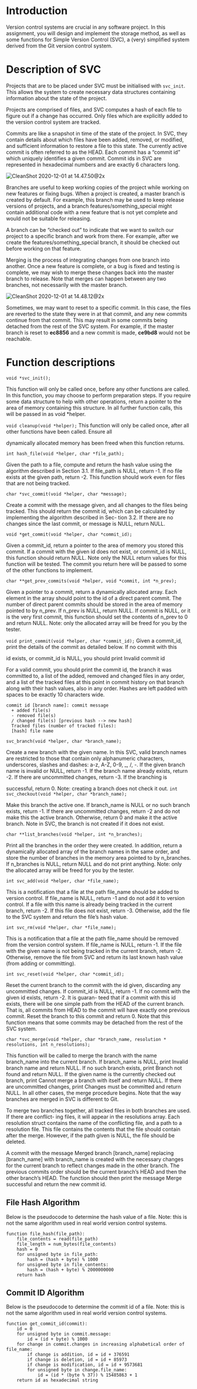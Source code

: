 # Introduction

Version control systems are crucial in any software project. In this assignment, you will design and implement the storage method, as well as some functions for Simple Version Control (SVC), a (very) simplified system derived from the Git version control system.

# Description of SVC

Projects that are to be placed under SVC must be initialised with `svc_init`. This allows the system to create necessary data structures containing information about the state of the project.

Projects are comprised of files, and SVC computes a hash of each file to figure out if a change has occurred. Only files which are explicitly added to the version control system are tracked.

Commits are like a snapshot in time of the state of the project. In SVC, they contain details about which files have been added, removed, or modified, and sufficient information to restore a file to this state. The currently active commit is often referred to as the HEAD. Each commit has a “commit id” which uniquely identifies a given commit. Commit ids in SVC are represented in hexadecimal numbers and are exactly 6 characters long.

![CleanShot 2020-12-01 at 14.47.50@2x](https://i.loli.net/2020/12/01/wvYB7DZgctsipV5.png)

Branches are useful to keep working copies of the project while working on new features or fixing bugs. When a project is created, a master branch is created by default. For example, this branch may be used to keep release versions of projects, and a branch features/something_special might contain additional code with a new feature that is not yet complete and would not be suitable for releasing.

A branch can be “checked out” to indicate that we want to switch our project to a specific branch and work from there. For example, after we create the features/something_special branch, it should be checked out before working on that feature.

Merging is the process of integrating changes from one branch into another. Once a new feature is complete, or a bug is fixed and testing is complete, we may wish to merge these changes back into the master branch to release. Note that merges can happen between any two branches, not necessarily with the master branch.

![CleanShot 2020-12-01 at 14.48.12@2x](https://i.loli.net/2020/12/01/epyoDmPwQqxIgnM.png)

Sometimes, we may want to reset to a specific commit. In this case, the files are reverted to the state they were in at that commit, and any new commits continue from that commit. This may result in some commits being detached from the rest of the SVC system. For example, if the master branch is reset to **ec8856** and a new commit is made, **ce9bd8** would not be reachable.

# Function descriptions

`void *svc_init();`

This function will only be called once, before any other functions are called. In this function, you may choose to perform preparation steps. If you require some data structure to help with other operations, return a pointer to the area of memory containing this structure. In all further function calls, this will be passed in as void *helper.

`void cleanup(void *helper);`
 This function will only be called once, after all other functions have been called. Ensure all

dynamically allocated memory has been freed when this function returns.

`int hash_file(void *helper, char *file_path);`

Given the path to a file, compute and return the hash value using the algorithm described in Section 3.1. If file_path is NULL, return -1. If no file exists at the given path, return -2. This function should work even for files that are not being tracked.

`char *svc_commit(void *helper, char *message);`

Create a commit with the message given, and all changes to the files being tracked. This should return the commit id, which can be calculated by implementing the algorithm described in Sec- tion 3.2. If there are no changes since the last commit, or message is NULL, return NULL.

`void *get_commit(void *helper, char *commit_id);`

Given a commit_id, return a pointer to the area of memory you stored this commit. If a commit with the given id does not exist, or commit_id is NULL, this function should return NULL. Note only the NULL return values for this function will be tested. The commit you return here will be passed to some of the other functions to implement.

`char **get_prev_commits(void *helper, void *commit, int *n_prev);`

Given a pointer to a commit, return a dynamically allocated array. Each element in the array should point to the id of a direct parent commit. The number of direct parent commits should be stored in the area of memory pointed to by n_prev. If n_prev is NULL, return NULL. If commit is NULL, or it is the very first commit, this function should set the contents of n_prev to 0 and return NULL. Note: only the allocated array will be freed for you by the tester.

`void print_commit(void *helper, char *commit_id);`
 Given a commit_id, print the details of the commit as detailed below. If no commit with this

id exists, or commit_id is NULL, you should print Invalid commit id

For a valid commit, you should print the commit id, the branch it was committed to, a list of the added, removed and changed files in any order, and a list of the tracked files at this point in commit history on that branch along with their hash values, also in any order. Hashes are left padded with spaces to be exactly 10 characters wide.

```
commit id [branch name]: commit message
  + added file(s)
  - removed file(s)
  / changed file(s) [previous hash --> new hash]
  Tracked files (number of tracked files):
  [hash] file name
```



`svc_branch(void *helper, char *branch_name);`

Create a new branch with the given name. In this SVC, valid branch names are restricted to those that contain only alphanumeric characters, underscores, slashes and dashes: a-z, A-Z, 0-9, _, /, -. If the given branch name is invalid or NULL, return -1. If the branch name already exists, return -2. If there are uncommitted changes, return -3. If the branching is

successful, return 0. Note: creating a branch does not check it out.
`int svc_checkout(void *helper, char *branch_name);`

Make this branch the active one. If branch_name is NULL or no such branch exists, return -1. If there are uncommitted changes, return -2 and do not make this the active branch. Otherwise, return 0 and make it the active branch. Note in SVC, the branch is not created if it does not exist.

`char **list_branches(void *helper, int *n_branches);`

Print all the branches in the order they were created. In addition, return a dynamically allocated array of the branch names in the same order, and store the number of branches in the memory area pointed to by n_branches. If n_branches is NULL, return NULL and do not print anything. Note: only the allocated array will be freed for you by the tester.

`int svc_add(void *helper, char *file_name);`

This is a notification that a file at the path file_name should be added to version control. If file_name is NULL, return -1 and do not add it to version control. If a file with this name is already being tracked in the current branch, return -2. If this file does not exist, return -3. Otherwise, add the file to the SVC system and return the file’s hash value.

`int svc_rm(void *helper, char *file_name);`

This is a notification that a file at the path file_name should be removed from the version control system. If file_name is NULL, return -1. If the file with the given name is not being tracked in the current branch, return -2. Otherwise, remove the file from SVC and return its last known hash value (from adding or committing).

`int svc_reset(void *helper, char *commit_id);`

Reset the current branch to the commit with the id given, discarding any uncommitted changes. If commit_id is NULL, return -1. If no commit with the given id exists, return -2. It is guaran- teed that if a commit with this id exists, there will be one simple path from the HEAD of the current branch. That is, all commits from HEAD to the commit will have exactly one previous commit. Reset the branch to this commit and return 0. Note that this function means that some commits may be detached from the rest of the SVC system.

`char *svc_merge(void *helper, char *branch_name, resolution * resolutions, int n_resolutions);`

This function will be called to merge the branch with the name branch_name into the current branch. If branch_name is NULL, print Invalid branch name and return NULL. If no such branch exists, print Branch not found and return NULL. If the given name is the currently checked out branch, print Cannot merge a branch with itself and return NULL. If there are uncommitted changes, print Changes must be committed and return NULL. In all other cases, the merge procedure begins. Note that the way branches are merged in SVC is different to Git.

To merge two branches together, all tracked files in both branches are used. If there are conflict- ing files, it will appear in the resolutions array. Each resolution struct contains the name of the conflicting file, and a path to a resolution file. This file contains the contents that the file should contain after the merge. However, if the path given is NULL, the file should be deleted.

A commit with the message Merged branch [branch_name] replacing [branch_name] with branch_name is created with the necessary changes for the current branch to reflect changes made in the other branch. The previous commits order should be the current branch’s HEAD and then the other branch’s HEAD. The function should then print the message Merge successful and return the new commit id.

## File Hash Algorithm

Below is the pseudocode to determine the hash value of a file. Note: this is not the same algorithm used in real world version control systems.

```
function file_hash(file_path):
    file_contents = read(file_path)
    file_length = num_bytes(file_contents)
    hash = 0
    for unsigned byte in file_path:
        hash = (hash + byte) % 1000
    for unsigned byte in file_contents:
        hash = (hash + byte) % 2000000000
    return hash
```

## Commit ID Algorithm

Below is the pseudocode to determine the commit id of a file. Note: this is not the same algorithm used in real world version control systems.

```
function get_commit_id(commit):
    id = 0
    for unsigned byte in commit.message:
        id = (id + byte) % 1000
    for change in commit.changes in increasing alphabetical order of file_name:
        if change is addition, id = id + 376591
        if change is deletion, id = id + 85973
        if change is modification, id = id + 9573681
        for unsigned byte in change.file_name:
            id = (id * (byte % 37)) % 15485863 + 1
    return id as hexadecimal string
```

